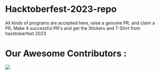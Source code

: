 # Hacktoberfest-2023-repo
All kinds of programs are accepted here, raise a genuine PR, and claim a PR, Make 4 successful PR's and get the Stickers and T-Shirt from hacktoberfest 2023

# Our Awesome Contributors :
<a href="https://github.com/akaAyushhhhh/Hacktoberfest-2023-repo/graphs/contributors">
  <img src="https://contrib.rocks/image?repo=akaAyushhhhh/Hacktoberfest-2023-repo" />
</a>

